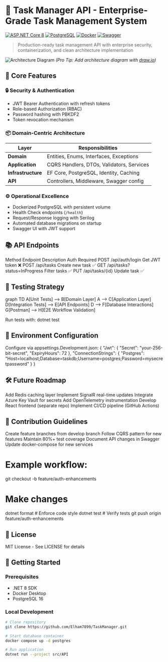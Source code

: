# 🚀 Task Manager API - Enterprise-Grade Task Management System

[![ASP.NET Core 8](https://img.shields.io/badge/.NET-8.0-512BD4?logo=dotnet)](https://dotnet.microsoft.com)
[![PostgreSQL](https://img.shields.io/badge/PostgreSQL-16-4169E1?logo=postgresql)](https://www.postgresql.org)
[![Docker](https://img.shields.io/badge/Docker-2.0-2496ED?logo=docker)](https://www.docker.com)
[![Swagger](https://img.shields.io/badge/Swagger-3.0-85EA2D?logo=swagger)](https://swagger.io)

> Production-ready task management API with enterprise security, containerization, and clean architecture implementation

![Architecture Diagram](https://via.placeholder.com/800x400.png?text=Clean+Architecture+Diagram)
*(Pro Tip: Add architecture diagram with [draw.io](https://app.diagrams.net/))*

## 🌟 Core Features

### 🔒 Security & Authentication
- JWT Bearer Authentication with refresh tokens
- Role-based Authorization (RBAC)
- Password hashing with PBKDF2
- Token revocation mechanism

### 📦 Domain-Centric Architecture
| Layer          | Responsibilities                          |
|----------------|-------------------------------------------|
| **Domain**     | Entities, Enums, Interfaces, Exceptions   |
| **Application**| CQRS Handlers, DTOs, Validators, Services |
| **Infrastructure**| EF Core, PostgreSQL, Identity, Caching  |
| **API**        | Controllers, Middleware, Swagger config   |

### ⚙️ Operational Excellence
- Dockerized PostgreSQL with persistent volume
- Health Check endpoints (`/health`)
- Request/Response logging with Serilog
- Automated database migrations on startup
- Swagger UI with JWT support

## 📚 API Endpoints
Method	Endpoint	Description	Auth Required
POST	/api/auth/login	Get JWT token	❌
POST	/api/tasks	Create new task	✅
GET	/api/tasks?status=InProgress	Filter tasks	✅
PUT	/api/tasks/{id}	Update task	✅

## 🧪 Testing Strategy
graph TD
    A[Unit Tests] --> B[Domain Layer]
    A --> C[Application Layer]
    D[Integration Tests] --> E[API Endpoints]
    D --> F[Database Interactions]
    G[Postman] --> H[E2E Workflow Validation]
    
Run tests with:
    dotnet test

## 🔧 Environment Configuration
Configure via appsettings.Development.json:
{
  "Jwt": {
    "Secret": "your-256-bit-secret",
    "ExpiryHours": 72
  },
  "ConnectionStrings": {
    "Postgres": "Host=localhost;Database=taskdb;Username=postgres;Password=mysecretpassword"
  }
}

## 🛠 Future Roadmap
Add Redis caching layer
Implement SignalR real-time updates
Integrate Azure Key Vault for secrets
Add OpenTelemetry instrumentation
Develop React frontend (separate repo)
Implement CI/CD pipeline (GitHub Actions)

## 🤝 Contribution Guidelines
Create feature branches from develop branch
Follow CQRS pattern for new features
Maintain 80%+ test coverage
Document API changes in Swagger
Update docker-compose for new services

# Example workflow:
git checkout -b feature/auth-enhancements
# Make changes
dotnet format # Enforce code style
dotnet test   # Verify tests
git push origin feature/auth-enhancements

## 📜 License
MIT License - See LICENSE for details

## 🚀 Getting Started

### Prerequisites
- .NET 8 SDK
- Docker Desktop
- PostgreSQL 16

### Local Development
```bash
# Clone repository
git clone https://github.com/Elham7899/TaskManager.git

# Start database container
docker compose up -d postgres

# Run application
dotnet run --project src/API
